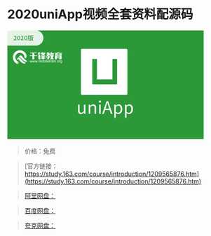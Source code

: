 # 2020uniApp视频全套资料配源码

![img](../../../assets/study163/free/2198c6ab2f6b4ca29547a652de4b9ca3.jpg)

> 价格：免费

> [官方链接：https://study.163.com/course/introduction/1209565876.htm](https://study.163.com/course/introduction/1209565876.htm)

> [阿里网盘：]()

> [百度网盘：]()

> [夸克网盘：]()
